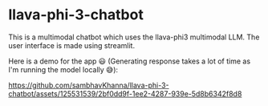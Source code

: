 # llava-phi-3-chatbot
This is a multimodal chatbot which uses the llava-phi3 multimodal LLM. The user interface is made using streamlit.

Here is a demo for the app 😃 (Generating response takes a lot of time as I'm running the model locally 😅): 


https://github.com/sambhavKhanna/llava-phi-3-chatbot/assets/125531539/2bf0dd9f-1ee2-4287-939e-5d8b6342f8d8

